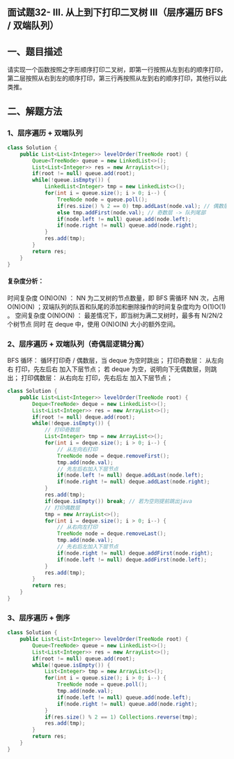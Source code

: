 ## 面试题32- III. 从上到下打印二叉树 III（层序遍历 BFS / 双端队列）

## 一、题目描述

请实现一个函数按照之字形顺序打印二叉树，即第一行按照从左到右的顺序打印，第二层按照从右到左的顺序打印，第三行再按照从左到右的顺序打印，其他行以此类推。



## 二、解题方法

### 1、层序遍历 + 双端队列

```java
class Solution {
    public List<List<Integer>> levelOrder(TreeNode root) {
        Queue<TreeNode> queue = new LinkedList<>();
        List<List<Integer>> res = new ArrayList<>();
        if(root != null) queue.add(root);
        while(!queue.isEmpty()) {
            LinkedList<Integer> tmp = new LinkedList<>();
            for(int i = queue.size(); i > 0; i--) {
                TreeNode node = queue.poll();
                if(res.size() % 2 == 0) tmp.addLast(node.val); // 偶数层 -> 队列头部
                else tmp.addFirst(node.val); // 奇数层 -> 队列尾部
                if(node.left != null) queue.add(node.left);
                if(node.right != null) queue.add(node.right);
            }
            res.add(tmp);
        }
        return res;
    }
}
```

#### 复杂度分析：

时间复杂度 O(N)O(N) ： NN 为二叉树的节点数量，即 BFS 需循环 NN 次，占用 O(N)O(N) ；双端队列的队首和队尾的添加和删除操作的时间复杂度均为 O(1)O(1) 。
空间复杂度 O(N)O(N) ： 最差情况下，即当树为满二叉树时，最多有 N/2N/2 个树节点 同时 在 deque 中，使用 O(N)O(N) 大小的额外空间。



### 2、层序遍历 + 双端队列（奇偶层逻辑分离）

BFS 循环： 循环打印奇 / 偶数层，当 deque 为空时跳出；
								打印奇数层： 从左向右 打印，先左后右 加入下层节点；
								若 deque 为空，说明向下无偶数层，则跳出；
								打印偶数层： 从右向左 打印，先右后左 加入下层节点；

```java
class Solution {
    public List<List<Integer>> levelOrder(TreeNode root) {
        Deque<TreeNode> deque = new LinkedList<>();
        List<List<Integer>> res = new ArrayList<>();
        if(root != null) deque.add(root);
        while(!deque.isEmpty()) {
            // 打印奇数层
            List<Integer> tmp = new ArrayList<>();
            for(int i = deque.size(); i > 0; i--) {
                // 从左向右打印
                TreeNode node = deque.removeFirst();
                tmp.add(node.val);
                // 先左后右加入下层节点
                if(node.left != null) deque.addLast(node.left);
                if(node.right != null) deque.addLast(node.right);
            }
            res.add(tmp);
            if(deque.isEmpty()) break; // 若为空则提前跳出java
            // 打印偶数层
            tmp = new ArrayList<>();
            for(int i = deque.size(); i > 0; i--) {
                // 从右向左打印
                TreeNode node = deque.removeLast();
                tmp.add(node.val);
                // 先右后左加入下层节点
                if(node.right != null) deque.addFirst(node.right);
                if(node.left != null) deque.addFirst(node.left);
            }
            res.add(tmp);
        }
        return res;
    }
}
```



### 3、层序遍历 + 倒序

```java
class Solution {
    public List<List<Integer>> levelOrder(TreeNode root) {
        Queue<TreeNode> queue = new LinkedList<>();
        List<List<Integer>> res = new ArrayList<>();
        if(root != null) queue.add(root);
        while(!queue.isEmpty()) {
            List<Integer> tmp = new ArrayList<>();
            for(int i = queue.size(); i > 0; i--) {
                TreeNode node = queue.poll();
                tmp.add(node.val);
                if(node.left != null) queue.add(node.left);
                if(node.right != null) queue.add(node.right);
            }
            if(res.size() % 2 == 1) Collections.reverse(tmp);
            res.add(tmp);
        }
        return res;
    }
}
```

